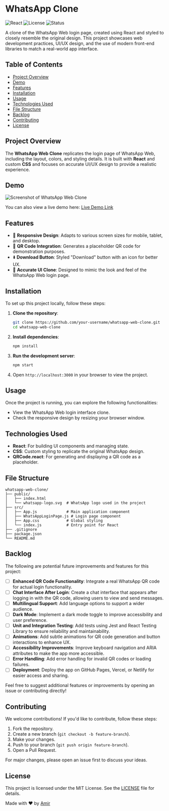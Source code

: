 # WhatsApp Clone

![React](https://img.shields.io/badge/React-18.2.0-blue)
![License](https://img.shields.io/badge/License-MIT-green)
![Status](https://img.shields.io/badge/Status-Complete-brightgreen)

A clone of the WhatsApp Web login page, created using React and styled to closely resemble the original design. This project showcases web development practices, UI/UX design, and the use of modern front-end libraries to match a real-world app interface.

## Table of Contents

- [Project Overview](#project-overview)
- [Demo](#demo)
- [Features](#features)
- [Installation](#installation)
- [Usage](#usage)
- [Technologies Used](#technologies-used)
- [File Structure](#file-structure)
- [Backlog](#backlog)
- [Contributing](#contributing)
- [License](#license)

## Project Overview

The **WhatsApp Web Clone** replicates the login page of WhatsApp Web, including the layout, colors, and styling details. It is built with **React** and custom **CSS** and focuses on accurate UI/UX design to provide a realistic experience.

## Demo

![Screenshot of WhatsApp Web Clone](https://github.com/AmirHaytham/whatsapp-login-page/blob/main/screenshots/Login.png)

You can also view a live demo here: [Live Demo Link](https://your-demo-link.com)

## Features

- 📱 **Responsive Design**: Adapts to various screen sizes for mobile, tablet, and desktop.
- 📸 **QR Code Integration**: Generates a placeholder QR code for demonstration purposes.
- ⬇️ **Download Button**: Styled "Download" button with an icon for better UX.
- 🎨 **Accurate UI Clone**: Designed to mimic the look and feel of the WhatsApp Web login page.

## Installation

To set up this project locally, follow these steps:

1. **Clone the repository**:
   ```bash
   git clone https://github.com/your-username/whatsapp-web-clone.git
   cd whatsapp-web-clone
   ```

2. **Install dependencies**:
   ```bash
   npm install
   ```

3. **Run the development server**:
   ```bash
   npm start
   ```

4. Open `http://localhost:3000` in your browser to view the project.

## Usage

Once the project is running, you can explore the following functionalities:

- View the WhatsApp Web login interface clone.
- Check the responsive design by resizing your browser window.

## Technologies Used

- **React**: For building UI components and managing state.
- **CSS**: Custom styling to replicate the original WhatsApp design.
- **QRCode.react**: For generating and displaying a QR code as a placeholder.

## File Structure

```
whatsapp-web-clone/
├── public/
│   ├── index.html
│   └── whatsapp-logo.svg  # WhatsApp logo used in the project
├── src/
│   ├── App.js             # Main application component
│   ├── WhatsAppLoginPage.js # Login page component
│   ├── App.css            # Global styling
│   └── index.js           # Entry point for React
├── .gitignore
├── package.json
└── README.md
```
## Backlog

The following are potential future improvements and features for this project:

- [ ] **Enhanced QR Code Functionality**: Integrate a real WhatsApp QR code for actual login functionality.
- [ ] **Chat Interface After Login**: Create a chat interface that appears after logging in with the QR code, allowing users to view and send messages.
- [ ] **Multilingual Support**: Add language options to support a wider audience.
- [ ] **Dark Mode**: Implement a dark mode toggle to improve accessibility and user preference.
- [ ] **Unit and Integration Testing**: Add tests using Jest and React Testing Library to ensure reliability and maintainability.
- [ ] **Animations**: Add subtle animations for QR code generation and button interactions to enhance UX.
- [ ] **Accessibility Improvements**: Improve keyboard navigation and ARIA attributes to make the app more accessible.
- [ ] **Error Handling**: Add error handling for invalid QR codes or loading failures.
- [ ] **Deployment**: Deploy the app on GitHub Pages, Vercel, or Netlify for easier access and sharing.

Feel free to suggest additional features or improvements by opening an issue or contributing directly!

## Contributing

We welcome contributions! If you'd like to contribute, follow these steps:

1. Fork the repository.
2. Create a new branch (`git checkout -b feature-branch`).
3. Make your changes.
4. Push to your branch (`git push origin feature-branch`).
5. Open a Pull Request.

For major changes, please open an issue first to discuss your ideas.

## License

This project is licensed under the MIT License. See the [LICENSE](LICENSE) file for details.

Made with ❤️ by [Amir](https://github.com/AmirHaytham)
